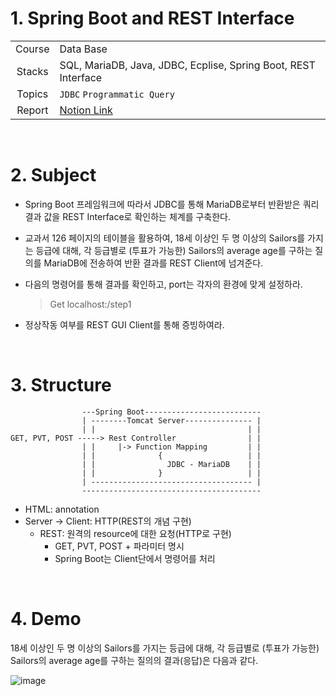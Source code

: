 # 1.  Spring Boot and REST Interface

|        |                                        |
| :----: | -------------------------------------- |
| Course | Data Base                |
| Stacks | SQL, MariaDB, Java, JDBC, Ecplise, Spring Boot, REST Interface |
| Topics | `JDBC` `Programmatic Query` |
| Report | [Notion Link](https://www.notion.so/24siefil/Spring-Boot-and-REST-Interface-7c34698285124789847ce861f652a326) |

 <br/>

# 2. Subject

* Spring Boot 프레임워크에 따라서 JDBC를 통해 MariaDB로부터 반환받은 쿼리 결과 값을 REST Interface로 확인하는 체계를 구축한다.

* 교과서 126 페이지의 테이블을 활용하여, 18세 이상인 두 명 이상의 Sailors를 가지는 등급에 대해, 각 등급별로 (투표가 가능한) Sailors의 average age를 구하는 질의를 MariaDB에 전송하여 반환 결과를 REST Client에 넘겨준다.

* 다음의 명령어를 통해 결과를 확인하고, port는 각자의 환경에 맞게 설정하라.

  > Get localhost:<port>/step1

* 정상작동 여부를 REST GUI Client를 통해 증빙하여라.

 <br/>

# 3. Structure

```
                ---Spring Boot--------------------------
                | --------Tomcat Server--------------- |
                | |                                  | |
GET, PVT, POST -----> Rest Controller                | |
                | |     |-> Function Mapping         | |
                | |              {                   | |
                | |                JDBC - MariaDB    | |
                | |              }                   | |
                | ------------------------------------ |
                ----------------------------------------
```

- HTML: annotation
- Server → Client: HTTP(REST의 개념 구현)
  - REST: 원격의 resource에 대한 요청(HTTP로 구현)
    - GET, PVT, POST + 파라미터 명시
    - Spring Boot는 Client단에서 명령어를 처리

 <br/>


# 4. Demo

 18세 이상인 두 명 이상의 Sailors를 가지는 등급에 대해, 각 등급별로 (투표가 가능한) Sailors의 average age를 구하는 질의의 결과(응답)은 다음과 같다.

 ![image](https://user-images.githubusercontent.com/83692797/147033587-bdd6bde8-d6b5-470b-ad43-eae1b6431b1b.png)
